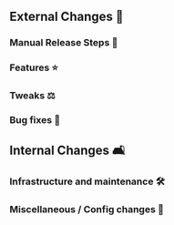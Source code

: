 ## External Changes 🏡 

### Manual Release Steps 🦀

### Features ⭐

### Tweaks ⚖️ 

### Bug fixes 🐛

## Internal Changes 🛋️ 

### Infrastructure and maintenance 🛠️

### Miscellaneous / Config changes 🌊 

